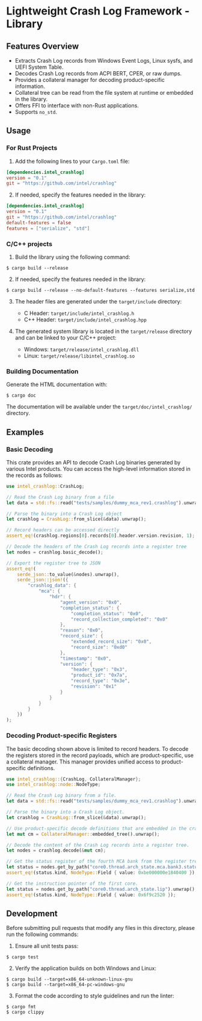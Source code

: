 # Lightweight Crash Log Framework - Library

## Features Overview

- Extracts Crash Log records from Windows Event Logs, Linux sysfs, and UEFI
  System Table.
- Decodes Crash Log records from ACPI BERT, CPER, or raw dumps.
- Provides a collateral manager for decoding product-specific information.
- Collateral tree can be read from the file system at runtime or embedded in
  the library.
- Offers FFI to interface with non-Rust applications.
- Supports `no_std`.

## Usage

### For Rust Projects

1. Add the following lines to your `Cargo.toml` file:

  ```toml
  [dependencies.intel_crashlog]
  version = "0.1"
  git = "https://github.com/intel/crashlog"
  ```

2. If needed, specify the features needed in the library:

  ```toml
  [dependencies.intel_crashlog]
  version = "0.1"
  git = "https://github.com/intel/crashlog"
  default-features = false
  features = ["serialize", "std"]
  ```

### C/C++ projects

1. Build the library using the following command:

  ```
  $ cargo build --release
  ```

2. If needed, specify the features needed in the library:

  ```
  $ cargo build --release --no-default-features --features serialize,std
  ```

3. The header files are generated under the `target/include` directory:

    - C Header: `target/include/intel_crashlog.h`
    - C++ Header: `target/include/intel_crashlog.hpp`

4. The generated system library is located in the `target/release` directory
   and can be linked to your C/C++ project:

    - Windows: `target/release/intel_crashlog.dll`
    - Linux: `target/release/libintel_crashlog.so`

### Building Documentation

Generate the HTML documentation with:

```
$ cargo doc
```

The documentation will be available under the `target/doc/intel_crashlog/`
directory.

## Examples

### Basic Decoding

This crate provides an API to decode Crash Log binaries generated by various
Intel products. You can access the high-level information stored in the records
as follows:

```rust
use intel_crashlog::CrashLog;

// Read the Crash Log binary from a file
let data = std::fs::read("tests/samples/dummy_mca_rev1.crashlog").unwrap();

// Parse the binary into a Crash Log object
let crashlog = CrashLog::from_slice(&data).unwrap();

// Record headers can be accessed directly
assert_eq!(crashlog.regions[0].records[0].header.version.revision, 1);

// Decode the headers of the Crash Log records into a register tree
let nodes = crashlog.basic_decode();

// Export the register tree to JSON
assert_eq!(
    serde_json::to_value(&nodes).unwrap(),
    serde_json::json!({
        "crashlog_data": {
            "mca": {
                "hdr": {
                    "agent_version": "0x0",
                    "completion_status": {
                        "completion_status": "0x0",
                        "record_collection_completed": "0x0"
                    },
                    "reason": "0x0",
                    "record_size": {
                        "extended_record_size": "0x0",
                        "record_size": "0xd0"
                    },
                    "timestamp": "0x0",
                    "version": {
                        "header_type": "0x3",
                        "product_id": "0x7a",
                        "record_type": "0x3e",
                        "revision": "0x1"
                    }
                }
            }
        }
    })
);
```

### Decoding Product-specific Registers

The basic decoding shown above is limited to record headers. To decode the
registers stored in the record payloads, which are product-specific, use a
collateral manager. This manager provides unified access to product-specific
definitions.

```rust
use intel_crashlog::{CrashLog, CollateralManager};
use intel_crashlog::node::NodeType;

// Read the Crash Log binary from a file.
let data = std::fs::read("tests/samples/dummy_mca_rev1.crashlog").unwrap();

// Parse the binary into a Crash Log object.
let crashlog = CrashLog::from_slice(&data).unwrap();

// Use product-specific decode definitions that are embedded in the crate's binary.
let mut cm = CollateralManager::embedded_tree().unwrap();

// Decode the content of the Crash Log records into a register tree.
let nodes = crashlog.decode(&mut cm);

// Get the status register of the fourth MCA bank from the register tree.
let status = nodes.get_by_path("core0.thread.arch_state.mca.bank3.status").unwrap();
assert_eq!(status.kind, NodeType::Field { value: 0xbe000000e1840400 });

// Get the instruction pointer of the first core.
let status = nodes.get_by_path("core0.thread.arch_state.lip").unwrap();
assert_eq!(status.kind, NodeType::Field { value: 0x6f9c2520 });
```

## Development

Before submitting pull requests that modify any files in this directory, please
run the following commands:

1. Ensure all unit tests pass:

  ```
  $ cargo test
  ```

2. Verify the application builds on both Windows and Linux:

  ```
  $ cargo build --target=x86_64-unknown-linux-gnu
  $ cargo build --target=x86_64-pc-windows-gnu
  ```

3. Format the code according to style guidelines and run the linter:

  ```
  $ cargo fmt
  $ cargo clippy
  ```
